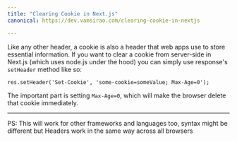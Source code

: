 ```yaml
---
title: "Clearing Cookie in Next.js"
canonical: https://dev.vamsirao.com/clearing-cookie-in-nextjs

---
```


Like any other header, a cookie is also a header that web apps use to store essential information. If you want to clear a cookie from server-side in Next.js (which uses node.js under the hood) you can simply use response's `setHeader` method like so:

    res.setHeader('Set-Cookie', 'some-cookie=someValue; Max-Age=0');
    

The important part is setting `Max-Age=0`, which will make the browser delete that cookie immediately.

* * *

PS: This will work for other frameworks and languages too, syntax might be different but Headers work in the same way across all browsers